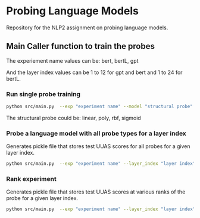 # Probing Language Models

Repository for the NLP2 assignment on probing language models.

## Main Caller function to train the probes 

The experiement name values can be: bert, bertL, gpt

And the layer index values can be 1 to 12 for gpt and bert and 1 to 24 for bertL.

### Run single probe training
```bash
python src/main.py  --exp "experiment name" --model "structural probe" --layer_index "layer index" --train_probe
```
The structural probe could be: linear, poly, rbf, sigmoid

### Probe a language model with all probe types for a layer index
Generates pickle file that stores test UUAS scores for all probes for a given layer index.
```bash
python src/main.py  --exp "experiment name" --layer_index "layer index" --layer_index_probing
```

### Rank experiment
Generates pickle file that stores test UUAS scores at various ranks of the probe for a given layer index.
```bash
python src/main.py  --exp "experiment name" --layer_index "layer index" --experiment_rank_dim
```

